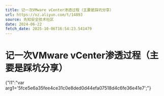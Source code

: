 ```yaml
---
title: 记一次VMware vCenter渗透过程（主要是踩坑分享）
url: https://xz.aliyun.com/t/14893
source: 先知安全技术社区
date: 2024-06-22
fetch_date: 2025-10-06T16:54:23.541479
---
```


# 记一次VMware vCenter渗透过程（主要是踩坑分享）

{"l1":"var arg1='5fce5e6a35fee4ce31c0e8ded0d44efa07518d4c6fe36e41e7';"}